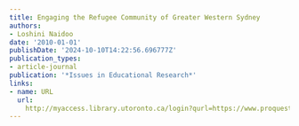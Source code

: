 ```yaml
---
title: Engaging the Refugee Community of Greater Western Sydney
authors:
- Loshini Naidoo
date: '2010-01-01'
publishDate: '2024-10-10T14:22:56.696777Z'
publication_types:
- article-journal
publication: '*Issues in Educational Research*'
links:
- name: URL
  url: 
    http://myaccess.library.utoronto.ca/login?qurl=https://www.proquest.com/docview/742890486?accountid=14771&bdid=38382&_bd=d5xu9yj1XS0BmPLK4RHfNtfWXN4%3D
---
```

